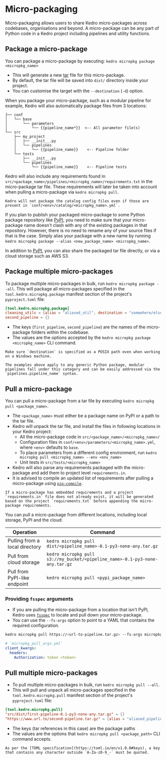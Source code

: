 # Micro-packaging

Micro-packaging allows users to share Kedro micro-packages across codebases, organisations and beyond. A micro-package can be any part of Python code in a Kedro project including pipelines and utility functions.

## Package a micro-package

You can package a micro-package by executing: `kedro micropkg package <micropkg_name>`

* This will generate a new [tar](https://docs.python.org/3/distutils/sourcedist.html) file for this micro-package.
* By default, the tar file will be saved into `dist/` directory inside your project.
* You can customise the target with the `--destination` (`-d`) option.

When you package your micro-package, such as a modular pipeline for example, Kedro will also automatically package files from 3 locations:

```text
├── conf
│   └── base
│       └── parameters
│           └── {{pipeline_name*}}  <-- All parameter file(s)
└── src
    ├── my_project
    │   ├── __init__.py
    │   └── pipelines
    │       └── {{pipeline_name}}    <-- Pipeline folder
    └── tests
        ├── __init__.py
        └── pipelines
            └── {{pipeline_name}}    <-- Pipeline tests
```

Kedro will also include any requirements found in `src/<package_name>/pipelines/<micropkg_name>/requirements.txt` in the micro-package tar file. These requirements will later be taken into account when pulling a micro-package via `kedro micropkg pull`.

```{note}
Kedro will not package the catalog config files even if those are present in `conf/<env>/catalog/<micropkg_name>.yml`.
```

If you plan to publish your packaged micro-package to some Python package repository like [PyPI](https://pypi.org/), you need to make sure that your micro-package name doesn't clash with any of the existing packages in that repository. However, there is no need to rename any of your source files if that is the case. Simply alias your package with a new name by running `kedro micropkg package --alias <new_package_name> <micropkg_name>`.

In addition to [PyPI](https://pypi.org/), you can also share the packaged tar file directly, or via a cloud storage such as AWS S3.

## Package multiple micro-packages

To package multiple micro-packages in bulk, run `kedro micropkg package --all`. This will package all micro-packages specified in the `tool.kedro.micropkg.package` manifest section of the project's `pyproject.toml` file:

```toml
[tool.kedro.micropkg.package]
cleaning_utils = {alias = "aliased_util", destination = "somewhere/else", env = "uat"}
second_pipeline = {}
```

* The keys (`first_pipeline`, `second_pipeline`) are the names of the micro-package folders within the codebase.
* The values are the options accepted by the `kedro micropkg package <micropkg_name>` CLI command.

```{note}
Make sure `destination` is specified as a POSIX path even when working on a Windows machine.
```

```{note}
The examples above apply to any generic Python package, modular pipelines fall under this category and can be easily addressed via the `pipelines.pipeline_name` syntax.
```


## Pull a micro-package

You can pull a micro-package from a tar file by executing `kedro micropkg pull <package_name>`.

* The `<package_name>` must either be a package name on PyPI or a path to the tar file.
* Kedro will unpack the tar file, and install the files in following locations in your Kedro project:
  * All the micro-package code in `src/<package_name>/<micropkg_name>/`
  * Configuration files in `conf/<env>/parameters/<micropkg_name>.yml`, where `<env>` defaults to `base`.
  * To place parameters from a different config environment, run `kedro micropkg pull <micropkg_name> --env <env_name>`
  * Unit tests in `src/tests/<micropkg_name>`
* Kedro will also parse any requirements packaged with the micro-package and add them to project level `requirements.in`.
* It is advised to compile an updated list of requirements after pulling a micro-package using [`pip-compile`](https://pypi.org/project/pip-tools/). 

```{note}
If a micro-package has embedded requirements and a project `requirements.in` file does not already exist, it will be generated based on the project `requirements.txt` before appending the micro-package requirements.
```

You can pull a micro-package from different locations, including local storage, PyPI and the cloud:

| Operation                      | Command                                                                              |
| ------------------------------ |--------------------------------------------------------------------------------------|
| Pulling from a local directory | `kedro micropkg pull dist/<pipeline_name>-0.1-py3-none-any.tar.gz` |
| Pull from cloud storage        | `kedro micropkg pull s3://my_bucket/<pipeline_name>-0.1-py3-none-any.tar.gz`         |
| Pull from PyPI-like endpoint   | `kedro micropkg pull <pypi_package_name>`                                            |

### Providing `fsspec` arguments

* If you are pulling the micro-package from a location that isn't PyPI, Kedro uses [`fsspec`](https://filesystem-spec.readthedocs.io/en/latest/) to locate and pull down your micro-package.
* You can use the `--fs-args` option to point to a YAML that contains the required configuration.

```bash
kedro micropkg pull https://<url-to-pipeline.tar.gz> --fs-args micropkg_pull_args.yml
```

```yaml
# `micropkg_pull_args.yml`
client_kwargs:
  headers:
    Authorization: token <token>
```

## Pull multiple micro-packages

* To pull multiple micro-packages in bulk, run `kedro micropkg pull --all`.
* This will pull and unpack all micro-packages specified in the `tool.kedro.micropkg.pull` manifest section of the project's `pyproject.toml` file:

```toml
[tool.kedro.micropkg.pull]
"src/dist/first-pipeline-0.1-py3-none-any.tar.gz" = {}
"https://www.url.to/second-pipeline.tar.gz" = {alias = "aliased_pipeline", destination = "pipelines", fs-args = "pipeline_pull_args.yml"}
```

* The keys (tar references in this case) are the package paths
* The values are the options that `kedro micropkg pull <package_path>` CLI command accepts.

```{warning}
As per the [TOML specification](https://toml.io/en/v1.0.0#keys), a key that contains any character outside `A-Za-z0-9_-` must be quoted.
```
